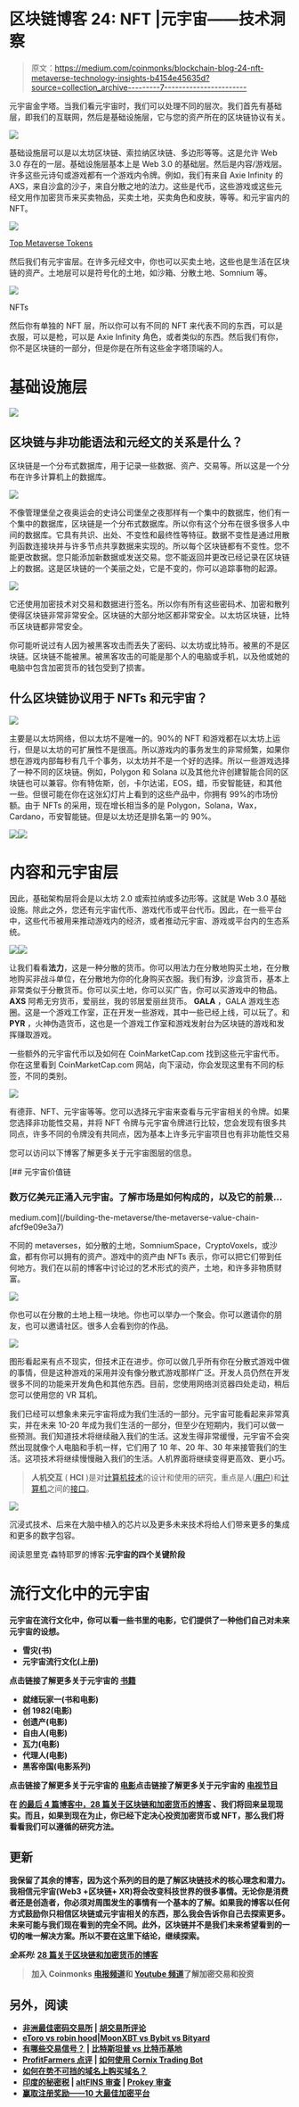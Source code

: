 # 区块链博客 24: NFT |元宇宙——技术洞察

> 原文：<https://medium.com/coinmonks/blockchain-blog-24-nft-metaverse-technology-insights-b4154e45635d?source=collection_archive---------7----------------------->

元宇宙金字塔。当我们看元宇宙时，我们可以处理不同的层次。我们首先有基础层，即我们的互联网，然后是基础设施层，它与您的资产所在的区块链协议有关。

![](img/04836bf7888c00d7de64a5f8bb7b29bf.png)

基础设施层可以是以太坊区块链、索拉纳区块链、多边形等等。这是允许 Web 3.0 存在的一层。基础设施层基本上是 Web 3.0 的基础层。然后是内容/游戏层。许多这些元诗句或游戏都有一个游戏内令牌。例如，我们有来自 Axie Infinity 的 AXS，来自沙盒的沙子，来自分散之地的法力。这些是代币，这些游戏或这些元经文用作加密货币来买卖物品，买卖土地，买卖角色和皮肤，等等。和元宇宙内的 NFT。

![](img/c56fa63c517d31601bb1c9deb4c165ca.png)

[Top Metaverse Tokens](https://coinmarketcap.com/alexandria/article/top-metaverse-token)

然后我们有元宇宙层。在许多元经文中，你也可以买卖土地，这些也是生活在区块链的资产。土地层可以是符号化的土地，如沙箱、分散土地、Somnium 等。

![](img/d6b717e213c06f40a59b47ea68e083a1.png)

NFTs

然后你有单独的 NFT 层，所以你可以有不同的 NFT 来代表不同的东西，可以是衣服，可以是枪，可以是 Axie Infinity 角色，或者类似的东西。然后我们有你，你不是区块链的一部分，但是你是在所有这些金字塔顶端的人。

# **基础设施层**

![](img/5760e499d73064fcc24d1d7b8cb51ada.png)

## 区块链与非功能语法和元经文的关系是什么？

区块链是一个分布式数据库，用于记录一些数据、资产、交易等。所以这是一个分布在许多计算机上的数据库。

![](img/931388fcdecb02def0381a372449ed5b.png)

不像管理堡垒之夜奥运会的史诗公司堡垒之夜那样有一个集中的数据库，他们有一个集中的数据库，区块链是一个分布式数据库。所以你有这个分布在很多很多人中间的数据库。它具有共识、出处、不变性和最终性等特征。数据不变性是通过用散列函数连接块并与许多节点共享数据来实现的。所以每个区块链都有不变性。您不能更改数据。您只能添加新数据或发送交易。您不能返回并更改已经记录在区块链上的数据。这是区块链的一个美丽之处，它是不变的，你可以追踪事物的起源。

![](img/ff7da94aed7ee3740e01feca6bc1af6a.png)

它还使用加密技术对交易和数据进行签名。所以你有所有这些密码术、加密和散列使得区块链非常非常安全。区块链的大部分地区都非常安全。以太坊区块链，比特币区块链都非常安全。

你可能听说过有人因为被黑客攻击而丢失了密码、以太坊或比特币。被黑的不是区块链。区块链不能被黑。被黑客攻击的可能是那个人的电脑或手机，以及他或她的电脑中包含加密货币的钱包受到了损害。

## 什么区块链协议用于 NFTs 和元宇宙？

![](img/dbe40e604e905ac94b0ef898c561a496.png)

主要是以太坊网络，但以太坊不是唯一的。90%的 NFT 和游戏都在以太坊上运行，但是以太坊的可扩展性不是很高。所以游戏内的事务发生的非常频繁，如果你想在游戏内部每秒有几千个事务，以太坊并不是一个好的选择。所以一些游戏选择了一种不同的区块链。例如，Polygon 和 Solana 以及其他允许创建智能合同的区块链也可以兼容。你有特佐斯，创，卡尔达诺，EOS，蜡，币安智能链，和其他一些。但很可能在你在这张幻灯片上看到的这些产品中，你拥有 99%的市场份额。由于 NFTs 的采用，现在增长相当多的是 Polygon，Solana，Wax，Cardano，币安智能链。但是以太坊还是排名第一的 90%。

![](img/a9758664bf610dc682fc57f0b6826010.png)![](img/c84b397bbfb59b79a82b10fbeeab6245.png)

# 内容和元宇宙层

因此，基础架构层将会是以太坊 2.0 或索拉纳或多边形等。这就是 Web 3.0 基础设施。除此之外，您还有元宇宙代币、游戏代币或平台代币。因此，在一些平台中，这些代币被用来推动游戏内的经济，或者推动元宇宙、游戏或平台内的生态系统。

![](img/7ec77bd56ad5f69dfc9b485041d99798.png)![](img/a008757016d6af5b152d81fdf0ddf5ec.png)

让我们看看**法力**，这是一种分散的货币。你可以用法力在分散地购买土地，在分散地购买非战斗单位，在分散地为你的化身购买衣服。我们有**沙**，沙盒货币，基本上非常类似于分散货币。你可以买土地，你可以买广告，你可以买游戏中的物品。 **AXS** 阿希无穷货币，爱丽丝，我的邻居爱丽丝货币。 **GALA** ，GALA 游戏生态圈。这是一个游戏工作室，正在开发一些游戏，其中一些已经上线，可以玩了。和 **PYR** ，火神伪造货币，这也是一个游戏工作室和游戏发射台为区块链的游戏和发挥赚取游戏。

一些额外的元宇宙代币以及如何在 CoinMarketCap.com 找到这些元宇宙代币。你在这里看到 CoinMarketCap.com 网站，向下滚动，你会发现这里有不同的标签，不同的类别。

![](img/cb5844018ab4b85afce741070c742a85.png)

有德菲、NFT、元宇宙等等。您可以选择元宇宙来查看与元宇宙相关的令牌。如果您选择非功能性交易，并将 NFT 令牌与元宇宙令牌进行比较，您会发现有很多共同点，许多不同的令牌没有共同点，因为基本上许多元宇宙项目也有非功能性交易

您可以访问以下博客了解更多关于元宇宙图层的信息。

[](/building-the-metaverse/the-metaverse-value-chain-afcf9e09e3a7) [## 元宇宙价值链

### 数万亿美元正涌入元宇宙。了解市场是如何构成的，以及它的前景…

medium.com](/building-the-metaverse/the-metaverse-value-chain-afcf9e09e3a7) 

不同的 metaverses，如分散的土地，SomniumSpace，CryptoVoxels，或沙盒，都有你可以拥有的资产。游戏中的资产由 NFTs 表示，你可以把它们带到任何地方。我们在以前的博客中讨论过的艺术形式的资产，土地，和许多非物质财富。

![](img/111a37e367495dd5e64dc038b99bd4cd.png)

你也可以在分散的土地上租一块地。你也可以举办一个聚会。你可以邀请你的朋友，也可以邀请社区。很多人会看到你的作品。

![](img/2aa75da10d7b542d5f506a5d2a030350.png)

图形看起来有点不现实，但技术正在进步。你可以做几乎所有你在分散式游戏中做的事情，但是这种游戏的采用并没有像分散式游戏那样广泛。开发人员仍然在开发很多不同的功能来开发角色和其他东西。目前，您使用网络浏览器四处走动，稍后您可以使用您的 VR 耳机。

我们已经可以想象未来元宇宙将成为我们生活的一部分。元宇宙可能看起来非常真实，并在未来 10-20 年成为我们生活的一部分，但至少在短期内，我们可以做一些预测。我们知道技术将继续融入我们的生活。这发生得非常缓慢，元宇宙不会突然出现就像个人电脑和手机一样，它们用了 10 年、20 年、30 年来接管我们的生活。这项技术将继续慢慢融入我们的生活。人机界面将继续变得更高效、更小巧。

> **人机交互** ( **HCI** )是对[计算机技术](https://en.wikipedia.org/wiki/Computing)的设计和使用的研究，重点是人([用户](https://en.wikipedia.org/wiki/User_(computing)))和[计算机](https://en.wikipedia.org/wiki/Computer)之间的[接口](https://en.wikipedia.org/wiki/Interface_(computing))。

![](img/5b01d71dc7c50c2fef805f579bdc1f3a.png)

沉浸式技术、后来在大脑中植入的芯片以及更多未来技术将给人们带来更多的集成和更多的数字包容。

阅读恩里克·森特耶罗的博客:[](/geekculture/the-4-key-stages-of-the-metaverse-84d34cce6f6f)****元宇宙的四个关键阶段****

# ****流行文化中的元宇宙****

****元宇宙在流行文化中，你可以看一些书里的电影，它们提供了一种他们自己对未来元宇宙的设想。****

*   ****雪灾(书)****
*   ****元宇宙流行文化(上册)****

****点击链接了解更多关于元宇宙的 [**书籍**](/building-the-metaverse/books-about-the-metaverse-b73f033f98f4)****

*   ****就绪玩家一(书和电影)****
*   ****创 1982(电影)****
*   ****创遗产(电影)****
*   ****自由人(电影)****
*   ****瓦力(电影)****
*   ****代理人(电影)****
*   ****黑客帝国(电影系列)****

****点击链接了解更多关于元宇宙的 [**电影**](/building-the-metaverse/movies-about-the-metaverse-a0797323e7f6)点击链接了解更多关于元宇宙的 [**电视节目**](/building-the-metaverse/television-shows-about-the-metaverse-98d91c061a77)****

****在 [**的最后 4 篇博客中，28 篇关于区块链和加密货币的博客**](https://aaklii.medium.com/28days-of-february-blockchain-and-cryptocurrency-research-blogs-4b73c51ce3db) 、我们将回来呈现现实。而且，如果到现在为止，你已经下定决心投资加密货币或 NFT，那么我们将看看我们可以遵循的研究方法。****

## ******更新******

****我保留了其余的博客，因为这个系列的目的是了解区块链技术的核心理念和潜力。我相信元宇宙(Web3 +区块链+ XR)将会改变科技世界的很多事情。无论你是消费者还是创造者，你必须对周围发生的事情有一个基本的了解。如果我的博客以任何方式鼓励你只相信区块链或元宇宙相关的东西，那么我会告诉你自己去探索更多。未来可能与我们现在看到的完全不同。此外，区块链并不是我们未来希望看到的一切的唯一解决方案。所以不要在这里下结论，继续探索。****

*******全系列:*** [28 篇关于区块链和加密货币的博客](https://aaklii.medium.com/28days-of-february-blockchain-and-cryptocurrency-research-blogs-4b73c51ce3db)****

> ****加入 Coinmonks [电报频道](https://t.me/coincodecap)和 [Youtube 频道](https://www.youtube.com/c/coinmonks/videos)了解加密交易和投资****

## ****另外，阅读****

*   ****[非洲最佳密码交易所](https://coincodecap.com/crypto-exchange-africa) | [胡交易所评论](https://coincodecap.com/hoo-exchange-review)****
*   ****[eToro vs robin hood](https://coincodecap.com/etoro-robinhood)|[MoonXBT vs Bybit vs Bityard](https://coincodecap.com/bybit-bityard-moonxbt)****
*   ****[有哪些交易信号？](https://coincodecap.com/trading-signal) | [比特斯坦普 vs 比特币基地](https://coincodecap.com/bitstamp-coinbase)****
*   ****[ProfitFarmers 点评](https://coincodecap.com/profitfarmers-review) | [如何使用 Cornix Trading Bot](https://coincodecap.com/cornix-trading-bot)****
*   ****[如何在势不可挡的域名上购买域名？](https://coincodecap.com/buy-domain-on-unstoppable-domains)****
*   ****[印度的秘密税](https://coincodecap.com/crypto-tax-india) | [altFINS 审查](https://coincodecap.com/altfins-review) | [Prokey 审查](/coinmonks/prokey-review-26611173c13c)****
*   ****[赢取注册奖励——10 大最佳加密平台](https://coincodecap.com/earn-sign-up-bonus)****